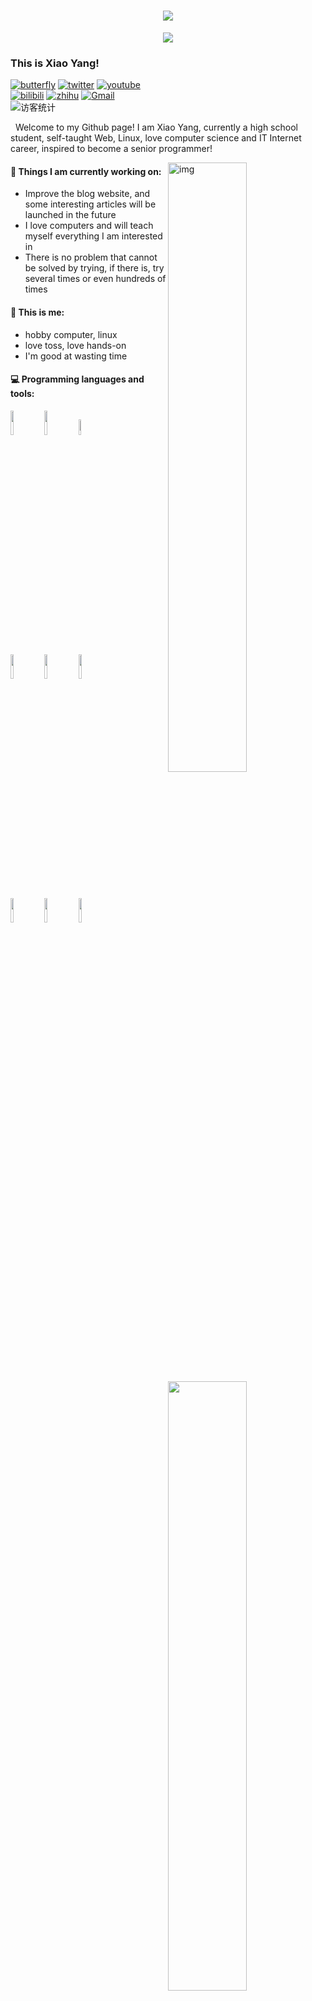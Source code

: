 <!-- 动态打字效果 -->
<h1 align="center">
  <a href="https://adunm.top/">
    <img src="https://readme-typing-svg.herokuapp.com/?lines=console.log(%E2%80%9CHello,%20World!%E2%80%9D);Hi%20there%20%F0%9F%91%8B&center=true&size=27">
  </a>
</h1>
<!-- 贪吃蛇代码贡献图 -->
<div align="center"><img src="https://cdn.jsdelivr.net/gh/Ylanw/Ylanw@output/github-contribution-grid-snake.svg" /></div>

### This is Xiao Yang!

[![butterfly](https://img.shields.io/badge/Website-%E4%B8%AA%E4%BA%BA%E7%BD%91%E7%AB%99-blue?logo=Hexo&style=flat)](https://adunm.top)
[![twitter](https://img.shields.io/badge/twitter-%E6%8E%A8%E7%89%B9-blue?logo=twitter&style=flat)](https://twitter.com/Ylanblog)
[![youtube](https://img.shields.io/badge/Youtube-%E6%B2%B9%E7%AE%A1-c32136?logo=youtube&style=flat)](https://www.youtube.com/channel/UCg-_ZZjbp82ckHUw5JGJZEw)  
[![bilibili](https://img.shields.io/badge/BiliBili-B%E7%AB%99-ff69b4?logo=bilibili&style=flat)](https://space.bilibili.com/452133758)
[![zhihu](https://img.shields.io/badge/zhihu-%E7%9F%A5%E4%B9%8E-blue?logo=zhihu&style=flat)](https://www.zhihu.com/people/sui-feng-58-16-57)
[![Gmail](https://img.shields.io/badge/-Gmail-c14438?style=flat&logo=Gmail&logoColor=white)](mailto:yl3572066061@gmail.com)  
<img src="https://visitor-badge.glitch.me/badge?page_id=Ylanw" alt="访客统计" /></div>

&nbsp;&nbsp;Welcome to my Github page! I am Xiao Yang, currently a high school student, self-taught Web, Linux, love computer science and IT Internet career, inspired 
to become a senior programmer!

<img align="right" alt="img" src="https://cdn.jsdelivr.net/npm/ylan-blog@1.0.13/webp/github.webp" width="50%" height="auto" />


#### 🌱 Things I am currently working on: 
- Improve the blog website, and some interesting articles will be launched in the future  
- I love computers and will teach myself everything I am interested in
- There is no problem that cannot be solved by trying, if there is, try several times or even hundreds of times

#### :muscle: This is me:
- hobby computer, linux
- love toss, love hands-on
- I'm good at wasting time

#### :computer: Programming languages and tools: 
<p>
	<img width="50%" align="right" src="https://github-readme-stats.vercel.app/api?username=Ylanw&show_icons=true&hide_border=true" />

<code><img width="10%" src="https://www.vectorlogo.zone/logos/java/java-ar21.svg"></code>
<code><img width="10%" src="https://www.vectorlogo.zone/logos/python/python-ar21.svg"></code>
<code><img width="8%" src="https://www.vectorlogo.zone/logos/r-project/r-project-icon.svg"></code>
<br />
<code><img width="10%" src="https://www.vectorlogo.zone/logos/pocoo_flask/pocoo_flask-ar21.svg"></code>
<code><img width="10%" src="https://www.vectorlogo.zone/logos/mysql/mysql-ar21.svg"></code>
<code><img width="10%" src="https://www.vectorlogo.zone/logos/mongodb/mongodb-ar21.svg"></code>
<br />
<code><img width="10%" src="https://www.vectorlogo.zone/logos/apache_spark/apache_spark-ar21.svg"></code>
<code><img width="10%" src="https://www.vectorlogo.zone/logos/apache_hadoop/apache_hadoop-ar21.svg"></code>
<code><img width="10%" src="https://www.vectorlogo.zone/logos/git-scm/git-scm-ar21.svg"></code>
</p>
